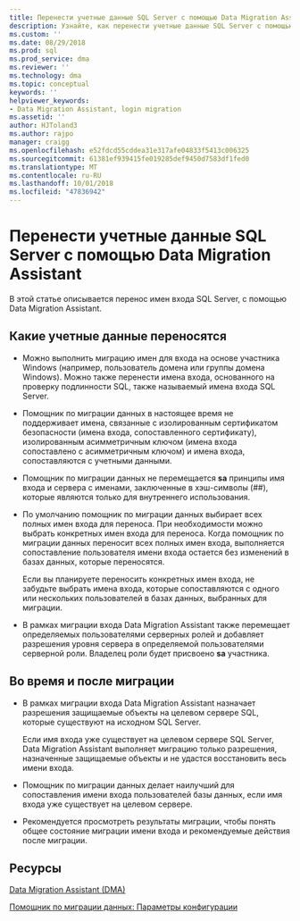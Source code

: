 ```yaml
---
title: Перенести учетные данные SQL Server с помощью Data Migration Assistant | Документация Майкрософт
description: Узнайте, как перенести учетные данные SQL Server с помощью Data Migration Assistant
ms.custom: ''
ms.date: 08/29/2018
ms.prod: sql
ms.prod_service: dma
ms.reviewer: ''
ms.technology: dma
ms.topic: conceptual
keywords: ''
helpviewer_keywords:
- Data Migration Assistant, login migration
ms.assetid: ''
author: HJToland3
ms.author: rajpo
manager: craigg
ms.openlocfilehash: e52fdcd55cddea31e317afe04833f5413c006325
ms.sourcegitcommit: 61381ef939415fe019285def9450d7583df1fed0
ms.translationtype: MT
ms.contentlocale: ru-RU
ms.lasthandoff: 10/01/2018
ms.locfileid: "47836942"
---
```

# <a name="migrate-sql-server-logins-with-data-migration-assistant"></a>Перенести учетные данные SQL Server с помощью Data Migration Assistant

В этой статье описывается перенос имен входа SQL Server, с помощью Data Migration Assistant. 

## <a name="which-logins-are-migrated"></a>Какие учетные данные переносятся

- Можно выполнить миграцию имен для входа на основе участника Windows (например, пользователь домена или группы домена Windows). Можно также перенести имена входа, основанного на проверку подлинности SQL, также называемый имена входа SQL Server.

- Помощник по миграции данных в настоящее время не поддерживает имена, связанные с изолированным сертификатом безопасности (имена входа, сопоставленного сертификату), изолированным асимметричным ключом (имена входа сопоставлено с асимметричным ключом) и имена входа, сопоставляются с учетными данными.

- Помощник по миграции данных не перемещается **sa** принципы имя входа и сервера с именами, заключенные в хэш-символы (\#\#), которые являются только для внутреннего использования.

- По умолчанию помощник по миграции данных выбирает всех полных имен входа для переноса. При необходимости можно выбрать конкретных имен входа для переноса. Когда помощник по миграции данных переносит всех полных имен входа, выполняется сопоставление пользователя имени входа остается без изменений в базах данных, которые переносятся. 

  Если вы планируете переносить конкретных имен входа, не забудьте выбрать имена входа, которые сопоставляются с одного или нескольких пользователей в базах данных, выбранных для миграции.

- В рамках миграции входа Data Migration Assistant также перемещает определяемых пользователями серверных ролей и добавляет разрешения уровня сервера в определяемой пользователями серверной роли. Владелец роли будет присвоено **sa** участника.

## <a name="during-and-after-migration"></a>Во время и после миграции

- В рамках миграции входа Data Migration Assistant назначает разрешения защищаемые объекты на целевом сервере SQL, которые существуют на исходном SQL Server. 

  Если имя входа уже существует на целевом сервере SQL Server, Data Migration Assistant выполняет миграцию только разрешения, назначенные защищаемые объекты и не удастся восстановить весь имени входа.

- Помощник по миграции данных делает наилучший для сопоставления имени входа пользователей базы данных, если имя входа уже существует на целевом сервере.

- Рекомендуется просмотреть результаты миграции, чтобы понять общее состояние миграции имени входа и рекомендуемые действия после миграции.

## <a name="resources"></a>Ресурсы

[Data Migration Assistant (DMA)](../dma/dma-overview.md)

[Помощник по миграции данных: Параметры конфигурации](../dma/dma-configurationsettings.md)
